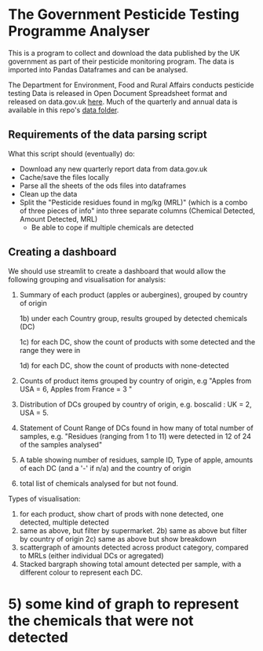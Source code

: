 # The Government Pesticide Testing Programme Analyser

This is a program to collect and download the data published by the UK government as part of their pesticide monitoring program. 
The data is imported into Pandas Dataframes and can be analysed.

The Department for Environment, Food and Rural Affairs conducts pesticide testing Data is released in Open Document Spreadsheet format and released on data.gov.uk [here](https://data.gov.uk/dataset/5d5028ef-9918-4ab7-8755-81f3ad06f308/pesticide-residues-in-food). Much of the quarterly and annual data is available in this repo's [data folder](https://github.com/james-westwood/govt_pesticide_test_data_downloader/tree/master/data_files). 

## Requirements of the data parsing script

What this script should (eventually) do:
- Download any new quarterly report data from data.gov.uk
- Cache/save the files locally
- Parse all the sheets of the ods files into dataframes
- Clean up the data
- Split the "Pesticide residues found in mg/kg (MRL)" (which is a combo of three pieces of info" into three separate columns (Chemical Detected, Amount Detected, MRL)
  - Be able to cope if multiple chemicals are detected

## Creating a dashboard

We should use streamlit to create a dashboard that would allow the following grouping and visualisation for analysis:
1) Summary of each product (apples or aubergines), grouped by country of origin
    
    1b) under each Country group, results grouped by detected chemicals (DC)
    
    1c) for each DC, show the count of products with some detected and the range they were in
    
    1d) for each DC, show the count of products with none-detected
2) Counts of product items grouped by country of origin, e.g "Apples from USA = 6, Apples from France = 3 "
3) Distribution of DCs grouped by country of origin, e.g. boscalid : UK = 2, USA = 5.
4) Statement of Count Range of DCs found in how many of total number of samples, e.g. "Residues (ranging from 1 to 11) were detected in 12 of 24 of the samples analysed"
5) A table showing number of residues, sample ID, Type of apple, amounts of each DC (and a '-' if n/a) and the country of origin
6) total list of chemicals analysed for but not found.

Types of visualisation:
1) for each product, show chart of prods with none detected, one detected, multiple detected
2) same as above, but filter by supermarket.
  2b) same as above but filter by country of origin
  2c) same as above but show breakdown
3) scattergraph of amounts detected across product category, compared to MRLs (either individual DCs or agregated)
4) Stacked bargraph showing total amount detected per sample, with a different colour to represent each DC.
# 5) some kind of graph to represent the chemicals that were not detected
